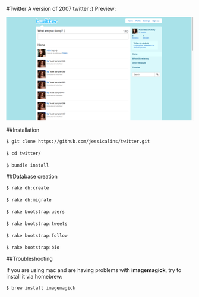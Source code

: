 #Twitter
A version of 2007 twitter :)
Preview:

![alt text](https://github.com/jessicalins/twitter/blob/master/preview.png "Index page preview")

##Installation
```
$ git clone https://github.com/jessicalins/twitter.git

$ cd twitter/

$ bundle install
```
##Database creation
```
$ rake db:create

$ rake db:migrate

$ rake bootstrap:users

$ rake bootstrap:tweets

$ rake bootstrap:follow

$ rake bootstrap:bio

```
##Troubleshooting

If you are using mac and are having problems with **imagemagick**, try to install it via homebrew:

```
$ brew install imagemagick
```
